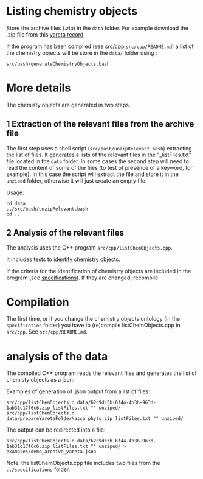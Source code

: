 # Listing chemistry objects

Store the archive files (.zip) in the `data` folder. For example download the .zip file from this [yareta record](https://yareta.unige.ch/frontend/archive/62c9dc3b-6f44-4b3b-963d-1ab31c17f6c6).

If the program has been compiled (see [src/cpp](src/cpp/README.md) `src/cpp/README.md`) a list of the chemistry objects will be store in the `data/` folder using :
```
src/bash/generateChemistryObjects.bash
```

# More details 

The chemisty objects are generated in two steps.

## 1 Extraction of the relevant files from the archive file

The first step uses a shell script (`src/bash/unzipRelevant.bash`) extracting the list of files. It generates a lists of the relevant files in the "_listFiles.txt" file located in the `data` folder. In some cases the second step will need to read the content of some of the files (to test of presence of a keyword, for example). In this case the script will extract the file and store it in the `unziped` folder, otherwise it will just create an empty file.

Usage: 

```
cd data
../src/bash/unzipRelevant.bash
cd ..
```

## 2 Analysis of the relevant files 

The analysis uses the C++ program `src/cpp/listChemObjects.cpp`.

It includes tests to identify chemistry objects.

If the criteria for the identification of chemistry objects are included in the program (see [specifications](specifications/README.md)).
If they are changed, recompile.

# Compilation 

The first time, or if you change the chemistry objects ontology (in the `specification` folder) you have to (re)compile listChemObjects.cpp in `src/cpp`. See `src/cpp/README.md`.

# analysis of the data

The compiled C++ program reads the relevant files and generates the list of chemisty objects as a json: 

Examples of generation of .json output from a list of files:
```
src/cpp/listChemObjects.o data/62c9dc3b-6f44-4b3b-963d-1ab31c17f6c6.zip_listFiles.txt "" unziped/
src/cpp/listChemObjects.o data/prepareYaretaFolderNasca_phyto.zip_listFiles.txt "" unziped/
```
The output can be redirected into a file:
```
src/cpp/listChemObjects.o data/62c9dc3b-6f44-4b3b-963d-1ab31c17f6c6.zip_listFiles.txt "" unziped/ > examples/demo_archive_yareta.json
```


Note: the listChemObjects.cpp file includes two files from the `../specifications` folder.
